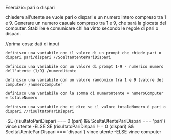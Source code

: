 Esercizio: pari o dispari

chiedere all'utente se vuole pari o dispari e un numero intero compreso tra 1 e 9. Generare un numero casuale compreso tra 1 e 9, che sarà la giocata del computer. Stabilire e comunicare chi ha vinto secondo le regole di pari o dispari.

//prima cosa: dati di input

    definisco una variabile con il valore di un prompt che chiede pari o dispari pari/dispari //SceltaUtentePariDispari

    definisco una variabile con un valore di prompt 1-9 - numerico numero dell'utente (1/9) /numeroUtente

    definisco una variabile con un valore randomico tra 1 e 9 (valore del computer) /numeroComputer

    definisco una variabile con la somma di numeroUtente + numeroComputer = totaleNumero

    definisco una variabile che ci dice se il valore totaleNumero è pari o dispari //risultatoPariDispari

-SE (risultatoPariDispari === 0 (pari) && SceltaUtentePariDispari === 'pari')
 vince utente 
-ELSE SE (risultatoPariDispari !== 0 (dispari) && SceltaUtentePariDispari === 'dispari')
 vince utente 
-ELSE 
 vince computer
